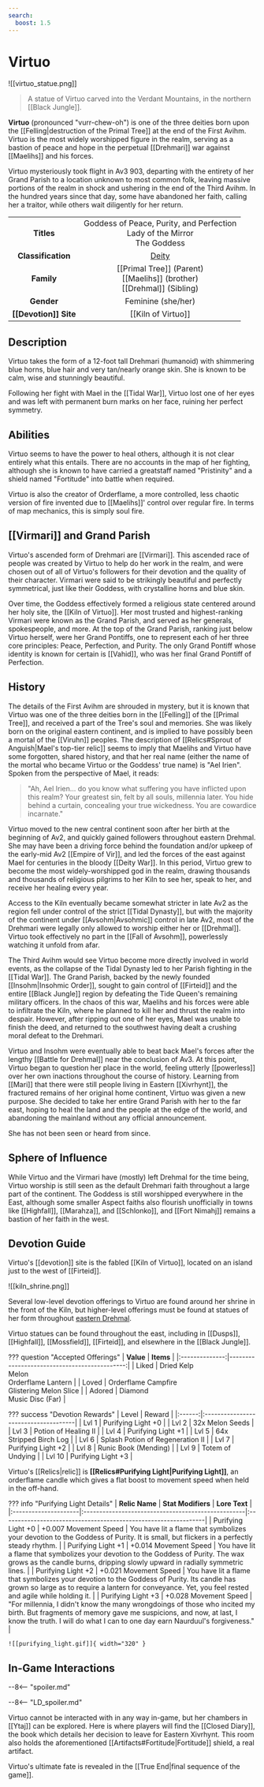 ```yaml
---
search:
  boost: 1.5
---
```


# Virtuo

![[virtuo_statue.png]]
> A statue of Virtuo carved into the Verdant Mountains, in the northern [[Black Jungle]].

**Virtuo** (pronounced "vurr-chew-oh") is one of the three deities born upon the [[Felling|destruction of the Primal Tree]] at the end of the First Avihm. Virtuo is the most widely worshipped figure in the realm, serving as a bastion of peace and hope in the perpetual [[Drehmari]] war against [[Maelihs]] and his forces.

Virtuo mysteriously took flight in Av3 903, departing with the entirety of her Grand Parish to a location unknown to most common folk, leaving massive portions of the realm in shock and ushering in the end of the Third Avihm. In the hundred years since that day, some have abandoned her faith, calling her a traitor, while others wait diligently for her return.

|  |  |
|:----------:|:----------------------:|
| **Titles** | Goddess of Peace, Purity, and Perfection <br>Lady of the Mirror <br>The Goddess |
| **Classification** | [Deity](/Lore/Higher_Beings/Deities/) |
| **Family** | [[Primal Tree]] (Parent) <br> [[Maelihs]] (brother) <br> [[Drehmal]] (Sibling) |
| **Gender** | Feminine (she/her) |
| **[[Devotion]] Site** | [[Kiln of Virtuo]] |

## Description

Virtuo takes the form of a 12-foot tall Drehmari (humanoid) with shimmering blue horns, blue hair and very tan/nearly orange skin. She is known to be calm, wise and stunningly beautiful.

Following her fight with Mael in the [[Tidal War]], Virtuo lost one of her eyes and was left with permanent burn marks on her face, ruining her perfect symmetry.

## Abilities

Virtuo seems to have the power to heal others, although it is not clear entirely what this entails. There are no accounts in the map of her fighting, although she is known to have carried a greatstaff named "Pristinity" and a shield named "Fortitude" into battle when required.

Virtuo is also the creator of Orderflame, a more controlled, less chaotic version of fire invented due to [[Maelihs]]' control over regular fire. In terms of map mechanics, this is simply soul fire.

## [[Virmari]] and Grand Parish

Virtuo's ascended form of Drehmari are [[Virmari]]. This ascended race of people was created by Virtuo to help do her work in the realm, and were chosen out of all of Virtuo's followers for their devotion and the quality of their character. Virmari were said to be strikingly beautiful and perfectly symmetrical, just like their Goddess, with crystalline horns and blue skin.

Over time, the Goddess effectively formed a religious state centered around her holy site, the [[Kiln of Virtuo]]. Her most trusted and highest-ranking Virmari were known as the Grand Parish, and served as her generals, spokespeople, and more. At the top of the Grand Parish, ranking just below Virtuo herself, were her Grand Pontiffs, one to represent each of her three core principles: Peace, Perfection, and Purity. The only Grand Pontiff whose identity is known for certain is [[Vahid]], who was her final Grand Pontiff of Perfection.

## History

The details of the First Avihm are shrouded in mystery, but it is known that Virtuo was one of the three deities born in the [[Felling]] of the [[Primal Tree]], and received a part of the Tree's soul and memories. She was likely born on the original eastern continent, and is implied to have possibly been a mortal of the [[Viruhn]] peoples. The description of [[Relics#Sprout of Anguish|Mael's top-tier relic]] seems to imply that Maelihs and Virtuo have some forgotten, shared history, and that her real name (either the name of the mortal who became Virtuo or the Goddess' true name) is "Ael Irien". Spoken from the perspective of Mael, it reads:

> "Ah, Ael Irien... do you know what suffering you have inflicted upon this realm? Your greatest sin, felt by all souls, millennia later. You hide behind a curtain, concealing your true wickedness. You are cowardice incarnate."

Virtuo moved to the new central continent soon after her birth at the beginning of Av2, and quickly gained followers throughout eastern Drehmal. She may have been a driving force behind the foundation and/or upkeep of the early-mid Av2 [[Empire of Vir]], and led the forces of the east against Mael for centuries in the bloody [[Deity War]]. In this period, Virtuo grew to become the most widely-worshipped god in the realm, drawing thousands and thousands of religious pilgrims to her Kiln to see her, speak to her, and receive her healing every year. 

Access to the Kiln eventually became somewhat stricter in late Av2 as the region fell under control of the strict [[Tidal Dynasty]], but with the majority of the continent under [[Avsohm|Avsohmic]] control in late Av2, most of the Drehmari were legally only allowed to worship either her or [[Drehmal]]. Virtuo took effectively no part in the [[Fall of Avsohm]], powerlessly watching it unfold from afar.

The Third Avihm would see Virtuo become more directly involved in world events, as the collapse of the Tidal Dynasty led to her Parish fighting in the [[Tidal War]]. The Grand Parish, backed by the newly founded [[Insohm|Insohmic Order]], sought to gain control of [[Firteid]] and the entire [[Black Jungle]] region by defeating the Tide Queen's remaining military officers. In the chaos of this war, Maelihs and his forces were able to infiltrate the Kiln, where he planned to kill her and thrust the realm into despair. However, after ripping out one of her eyes, Mael was unable to finish the deed, and returned to the southwest having dealt a crushing moral defeat to the Drehmari. 

Virtuo and Insohm were eventually able to beat back Mael's forces after the lengthy [[Battle for Drehmal]] near the conclusion of Av3. At this point, Virtuo began to question her place in the world, feeling utterly [[powerless]] over her own inactions throughout the course of history. Learning from [[Mari]] that there were still people living in Eastern [[Xivrhynt]], the fractured remains of her original home continent, Virtuo was given a new purpose. She decided to take her entire Grand Parish with her to the far east, hoping to heal the land and the people at the edge of the world, and abandoning the mainland without any official announcement.

She has not been seen or heard from since.

## Sphere of Influence

While Virtuo and the Virmari have (mostly) left Drehmal for the time being, Virtuo worship is still seen as the default Drehmari faith throughout a large part of the continent. The Goddess is still worshipped everywhere in the East, although some smaller Aspect faiths also flourish unofficially in towns like [[Highfall]], [[Marahza]], and [[Schlonko]], and [[Fort Nimahj]] remains a bastion of her faith in the west.

## Devotion Guide

Virtuo's [[devotion]] site is the fabled [[Kiln of Virtuo]], located on an island just to the west of [[Firteid]].

![[kiln_shrine.png]]

Several low-level devotion offerings to Virtuo are found around her shrine in the front of the Kiln, but higher-level offerings must be found at statues of her form throughout [eastern Drehmal](/World/Regions/Eastern_Regions/).

Virtuo statues can be found throughout the east, including in [[Dusps]], [[Highfall]], [[Mossfield]], [[Firteid]], and elsewhere in the [[Black Jungle]].

??? question "Accepted Offerings"
    | **Value**      | **Items**                                  |
    |:--------------:|---------------------------------------------:|
    | Liked          | Dried Kelp <br>Melon <br>Orderflame Lantern |
    | Loved          | Orderflame Campfire <br>Glistering Melon Slice               |
    | Adored         | Diamond <br>Music Disc (Far)          |

??? success "Devotion Rewards"
    | Level  | Reward                               |
    |:------:|:-------------------------------------|
    | Lvl 1  | Purifying Light +0               |
    | Lvl 2  | 32x Melon Seeds                  |
    | Lvl 3  | Potion of Healing II             |
    | Lvl 4  | Purifying Light +1               |
    | Lvl 5  | 64x Stripped Birch Log           |
    | Lvl 6  | Splash Potion of Regeneration II |
    | Lvl 7  | Purifying Light +2               |
    | Lvl 8  | Runic Book (Mending)             |
    | Lvl 9  | Totem of Undying                 |
    | Lvl 10 | Purifying Light +3               |

Virtuo's [[Relics|relic]] is **[[Relics#Purifying Light|Purifying Light]]**, an orderflame candle which gives a flat boost to movement speed when held in the off-hand.

??? info "Purifying Light Details"
    | **Relic Name**       | **Stat Modifiers**                                 | **Lore Text**                                                   |
    |:---------------------|:---------------------------------------------------|:----------------------------------------------------------------|
    | Purifying Light +0   | +0.007 Movement Speed                              | You have lit a flame that symbolizes your devotion to the Goddess of Purity. It is small, but flickers in a perfectly steady rhythm. |
    | Purifying Light +1   | +0.014 Movement Speed                              | You have lit a flame that symbolizes your devotion to the Goddess of Purity. The wax grows as the candle burns, dripping slowly upward in radially symmetric lines. |
    | Purifying Light +2   | +0.021 Movement Speed                              | You have lit a flame that symbolizes your devotion to the Goddess of Purity. Its candle has grown so large as to require a lantern for conveyance. Yet, you feel rested and agile while holding it. |
    | Purifying Light +3   | +0.028 Movement Speed                              | "For millennia, I didn't know the many wrongdoings of those who incited my birth. But fragments of memory gave me suspicions, and now, at last, I know the truth. I will do what I can to one day earn Naurduul's forgiveness." |

    ![[purifying_light.gif]]{ width="320" }

## In-Game Interactions

--8<-- "spoiler.md"

--8<-- "LD_spoiler.md"

Virtuo cannot be interacted with in any way in-game, but her chambers in [[Ytaj]] can be explored. Here is where players will find the [[Closed Diary]], the book which details her decision to leave for Eastern Xivrhynt. This room also holds the aforementioned [[Artifacts#Fortitude|Fortitude]] shield, a real artifact.

Virtuo's ultimate fate is revealed in the [[True End|final sequence of the game]].
